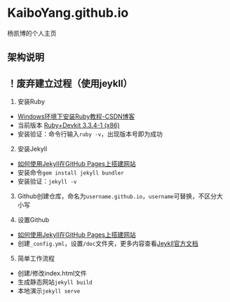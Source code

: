 # KaiboYang.github.io

杨凯博的个人主页

## 架构说明





## ！废弃建立过程（使用jeykll）

1. 安装Ruby

- [Windows环境下安装Ruby教程-CSDN博客](https://blog.csdn.net/Alive_tree/article/details/103043158)
- 当前版本 [Ruby+Devkit 3.3.4-1 (x86)](https://github.com/oneclick/rubyinstaller2/releases/download/RubyInstaller-3.3.4-1/rubyinstaller-devkit-3.3.4-1-x86.exe)
- 安装验证：命令行输入`ruby -v`，出现版本号即为成功

2. 安装Jekyll

- [如何使用Jekyll在GitHub Pages上搭建网站](https://blog.csdn.net/qq_33919450/article/details/127859193)
- 安装命令`gem install jekyll bundler`
- 安装验证：`jekyll -v`

3. Github创建仓库，命名为`username.github.io`，`username`可替换，不区分大小写

4. 设置Github

- [如何使用Jekyll在GitHub Pages上搭建网站](https://blog.csdn.net/qq_33919450/article/details/127859193)
- 创建`_config.yml`，设置`/doc`文件夹，更多内容查看[Jeykll官方文档](https://jekyllrb.com/docs/configuration/options/)

5. 简单工作流程

- 创建/修改index.html文件
- 生成静态网站`jekyll build`
- 本地演示`jekyll serve`